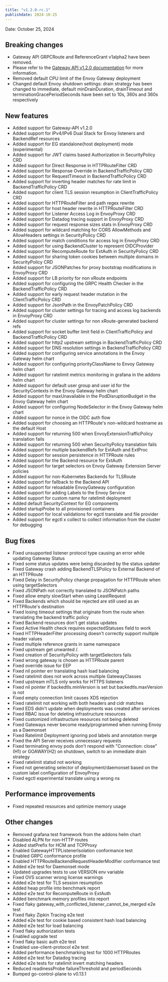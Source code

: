 ```yaml
---
title: "v1.2.0-rc.1"
publishdate: 2024-10-25
---
```


Date: October 25, 2024

## Breaking changes
- Gateway API GRPCRoute and ReferenceGrant v1alpha2 have been removed.
- Please refer to the [Gateway API v1.2.0 documentation](https://github.com/kubernetes-sigs/gateway-api/releases) for more information.
- Removed default CPU limit of the Envoy Gateway deployment
- Changed default Envoy shutdown settings: drain strategy has been changed to immediate, default minDrainDuration, drainTimeout and terminationGracePeriodSeconds have been set to 10s, 360s and 360s respectively

## New features
- Added support for Gateway-API v1.2.0
- Added support for IPv4/IPv6 Dual Stack for Envoy listeners and BackendRef resources
- Added support for EG standalone(host deployment) mode (experimental)
- Added support for JWT claims based Authorization in SecurityPolicy CRD
- Added support for Direct Response in HTTPRouteFilter CRD
- Added support for Response Override in BackendTrafficPolicy CRD
- Added support for RequestTimeout in BackendTrafficPolicy CRD
- Added support for inverting header matches for rate limit in BackendTrafficPolicy CRD
- Added support for client TLS session resumption in ClientTrafficPolicy CRD
- Added support for HTTPRouteFilter and path regex rewrite
- Added support for host header rewrite in HTTPRouteFilter CRD
- Added support for Listener Access Log in EnvoyProxy CRD
- Added support for Datadog tracing support in EnvoyProxy CRD
- Added support for request response sizes stats in EnvoyProxy CRD
- Added support for wildcard matching for CORS AllowMethods and AllowHeaders settings in SecurityPolicy CRD
- Added support for match conditions for access log in EnvoyProxy CRD
- Added support for using BackendCluster to represent OIDCProvider
- Added support for RecomputeRoute for ExtAuth in SecurityPolicy CRD
- Added support for sharing token cookies between multiple domains in SecurityPolicy CRD
- Added support for JSONPatches for proxy bootstrap modifications in EnvoyProxy CRD
- Added support for LB priority for non xRoute endpoints
- Added support for configuring the GRPC Health Checker in the BackendTrafficPolicy CRD
- Added support for early request header mutation in the ClientTrafficPolicy CRD
- Added support for JsonPath in the EnvoyPatchPolicy CRD
- Added support for cluster settings for tracing and access log backends in EnvoyProxy CRD
- Added support for cluster settings for non xRoute-generated backend refs
- Added support for socket buffer limit field in ClientTrafficPolicy and BackendTrafficPolicy CRD
- Added support for http2 upstream settings in BackendTrafficPolicy CRD
- Added support for DNS resolution settings in BackendTrafficPolicy CRD
- Added support for configuring service annotations in the Envoy Gateway helm chart
- Added support for configuring priorityClassName to Envoy Gateway helm chart
- Added support for ratelimit metrics monitoring in grafana in the addons helm chart
- Added support for default user group and user id for the SecurityContexts in the Envoy Gateway helm chart
- Added support for maxUnavailable in the PodDisruptionBudget in the Envoy Gateway helm chart
- Added support for configuring NodeSelector in the Envoy Gateway helm chart
- Added support for nonce in the OIDC auth flow
- Added support for choosing an HTTPRoute's non-wildcard hostname as the default Host
- Added support for returning 500 when EnvoyExtensionTrafficPolicy translation fails
- Added support for returning 500 when SecurityPolicy translation fails
- Added support for multiple backendRefs for ExtAuth and ExtProc
- Added support for session persistence in HTTPRoute rules
- Added support for the Backend resource for ExtAuth
- Added support for target selectors on Envoy Gateway Extension Server policies
- Added support for non-Kubernetes Backends for TLSRoute
- Added support for fallback to the Backend API
- Added support for reloadable EnvoyGateway configuration
- Added support for adding Labels to the Envoy Service
- Added support for custom name for ratelimit deployment
- Added default SecurityContext for EG components
- Added startupProbe to all provisioned containers
- Added support for local validations for egctl translate and file provider
- Added support for egctl x collect to collect information from the cluster for debugging

## Bug fixes
- Fixed unsupported listener protocol type causing an error while updating Gateway Status
- Fixed some status updates were being discarded by the status updater
- Fixed Gateway crash adding BackendTLSPolicy to External Backend of an HTTPRoute
- Fixed Delay in SecurityPolicy change propagation for HTTPRoute when using targetSelectors
- Fixed JSONPath not correctly translated to JSONPatch paths
- Fixed allow empty slowStart when using LeastRequest
- Fixed Backends which should be rejected are still used as an HTTPRoute's destination
- Fixed losing timeout settings that originate from the route when translating the backend traffic policy
- Fixed Backend resources don't get status updates
- Fixed Active Health check requires expectedStatuses field to work
- Fixed HTTPHeaderFilter processing doesn't correctly support multiple header values
- Fixed multiple reference grants in same namespace
- Fixed upstream get unwanted /.
- Fixed creation of SecurityPolicy with targetSelectors fails
- Fixed wrong gateway is chosen as HTTPRoute parent
- Fixed override issue for EEP
- Fixed nil pointer err translating hash load balancing
- Fixed ratelimit does not work across multiple GatewayClasses
- Fixed upstream mTLS only works for HTTPS listeners
- Fixed nil pointer if backedtls.minVersion is set but backedtls.maxVersion is not
- Fixed empty connection limit causes XDS rejection
- Fixed ratelimit not working with both headers and cidr matches
- Fixed EDS didn't update when deployments was created after services
- Fixed RBAC issue for deleting infrastructure resources
- Fixed customized infrastructure resources not being deleted
- Fixed Gateways never become ready/programmed when running Envoy as a Daemonset
- Fixed Ratelimit Deployment ignoring pod labels and annotation merge
- Fixed the API Server receives unnecessary requests
- Fixed terminating envoy pods don't respond with "Connection: close" (H1) or GOAWAY(H2) on shutdown, switch to an immediate drain strategy
- Fixed ratelimit statsd not working
- Fixed not generating selector of deployment/daemonset based on the custom label configuration of EnvoyProxy
- Fixed egctl experimental translate using a wrong ns

## Performance improvements
- Fixed repeated resources and optimize memory usage

## Other changes
- Removed grafana test framework from the addons helm chart
- Disabled ALPN for non-HTTP routes
- Added statPrefix for HCM and TCPProxy
- Enabled GatewayHTTPListenerIsolation conformance test
- Enabled GRPC conformance profile
- Enabled HTTPRouteBackendRequestHeaderModifier conformance test
- Added e2e test for Daemonset mode
- Updated upgrades tests to use VERSION env variable
- Fixed OVS scanner wrong license warnings
- Added e2e test for TLS session resumption
- Added heap profile into benchmark report
- Added e2e test for RecomputeRoute in ExtAuth
- Added benchmark memory profiles into report
- Fixed flaky gateway_with_conflicted_listener_cannot_be_merged e2e test
- Fixed flaky Zipkin Tracing e2e test
- Added e2e test for cookie based consistent hash load balancing
- Added e2e test for load balancing
- Fixed flaky authorization tests
- Enabled upgrade test
- Fixed flaky basic auth e2e test
- Enabled use-client-protocol e2e test
- Added performance benchmarking test for 1000 HTTPRoutes
- Added e2e test for Datadog tracing
- Added e2e tests for ratelimit invert matching headers
- Reduced readinessProbe failureThreshold and periodSeconds
- Bumped go-control-plane to v0.13.1

